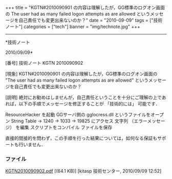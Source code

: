 ﻿+++
title = "KGTN#2010090901 の内容は理解したが，GG標準のログオン画面の The user had as many failed logon attempts as are allowed というメッセージを自己責任でも変更出来ないのか？"
date = "2010-09-09"
tags = ["技術ノート"]
categories = ["tech"]
banner = "img/technote.jpg"
+++

-----------------------------------------------------------------------------------------------------------------------------

*技術ノート

2010/09/09*


[番号]
技術ノート KGTN 2010090902

[現象]
KGTN#2010090901 の内容は理解したが，GG標準のログオン画面の "The user
had as many failed logon attempts as are allowed"
というメッセージを自己責任でも変更出来ないのか？

[説明]
絶対にお勧めはしませんが，自己責任ということを十分にご理解の上であれば，以下の手順でメッセージを修正することが
「技術的には」 可能です．

ResourceHacker を起動
GGサーバ側の gglocress.dll というファイルをオープン
String Table -> 1240 -> 1033 -> 19825 にアクセス
文字列 （エラーメッセージ） を編集
スクリプトをコンパイル
ファイルを保存

直接的間接的を問わず，この手順を行った結果については，如何なる保証もサポートも行いません．


### ファイル





[KGTN2010090902.pdf](http://techreport.kitasp.net/attachments/download/312/KGTN2010090902.pdf)
 [(64.1 KB)] [kitasp 技術センター, 2010/09/09
12:52]
